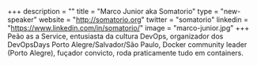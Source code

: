 +++
description = ""
title = "Marco Junior aka Somatorio"
type = "new-speaker"
website = "http://somatorio.org"
twitter = "somatorio"
linkedin = "https://www.linkedin.com/in/somatorio/"
image = "marco-junior.jpg"
+++
Peão as a Service, entusiasta da cultura DevOps, organizador dos DevOpsDays Porto Alegre/Salvador/São Paulo, Docker community leader (Porto Alegre), fuçador convicto, roda praticamente tudo em containers.